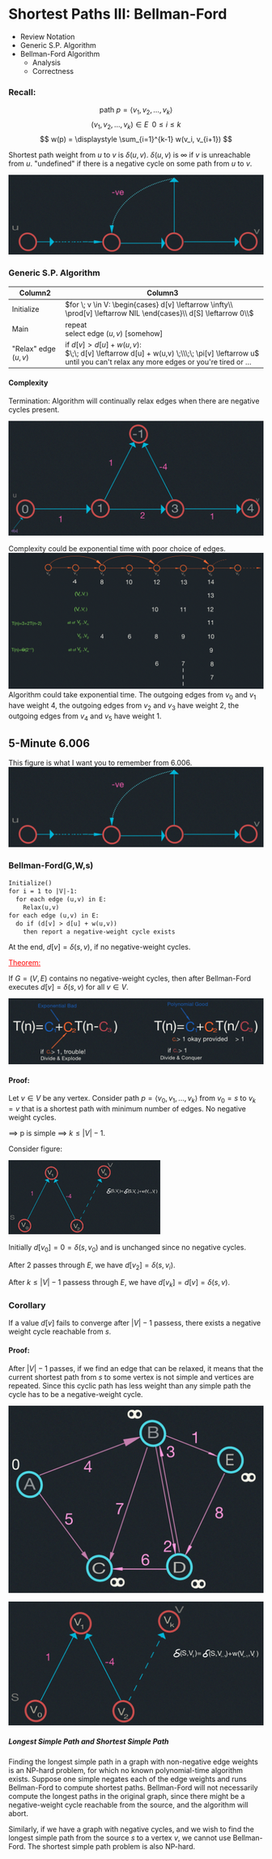 # Shortest Paths III: Bellman-Ford

- Review Notation
- Generic S.P. Algorithm
- Bellman-Ford Algorithm
  - Analysis
  - Correctness

### Recall:
$$
\text{path } p = \langle v_1, v_2, \ldots, v_k \rangle
$$
$$
(v_1, v_2, \ldots, v_k) \in E \;\; 0 \leq i \leq k
$$
$$
w(p) = \displaystyle \sum_{i=1}^{k-1} w(v_i, v_{i+1})
$$

Shortest path weight from $u$ to $v$ is $\delta(u,v)$.
$\delta(u,v)$ is $\infty$ if $v$ is unreachable from $u$.
"undefined" if there is a negative cycle on some path from $u$ to $v$. 

![Negative Cycle](graph0.jpg)

### Generic S.P. Algorithm


| Column2   | Column3   |
|-------------- | -------------- |
| Initialize    | $for \; v \in V: \begin{cases} d[v] \leftarrow \infty\\ \prod[v] \leftarrow NIL \end{cases}\\  d[S] \leftarrow 0\\$     |
| Main    | repeat<br/> select edge $(u,v)$  [somehow]    |
| "Relax" edge $(u,v)$ |if $d[v]>d[u]+w(u,v):$<br>$\;\; d[v] \leftarrow d[u] + w(u,v) \;\\\;\; \pi[v] \leftarrow u$<br> until you can't relax any more edges or you're tired or $\dots$ <br/>  |

#### Complexity
Termination: Algorithm will continually relax edges when there are negative
cycles present.

![Algorithm may not terminate due to negative cycles](graph1.jpg)

Complexity could be exponential time with poor choice of edges.
![Algorithm may not terminate due to negative cycles](graph2.jpg)
Algorithm could take exponential time. The outgoing edges from $v_0$
and $v_1$ have weight $4$, the outgoing edges from $v_2$ and $v_3$ have 
weight $2$, the outgoing edges from $v_4$ and $v_5$ have weight $1$.

## 5-Minute 6.006
This figure is what I want you to remember from 6.006.
![Negative Cycle](graph0.jpg)


### Bellman-Ford(G,W,s)

```
Initialize()
for i = 1 to |V|-1:
  for each edge (u,v) in E:
    Relax(u,v)
for each edge (u,v) in E:
  do if (d[v] > d[u] + w(u,v))
    then report a negative-weight cycle exists
```

At the end, $d[v]=\delta(s,v)$, if no negative-weight cycles.

<u style="color:red">Theorem:</u>

If $G=(V,E)$ contains no negative-weight cycles, then after Bellman-Ford
executes $d[v]=\delta(s,v)$ for all $v \in V$.

![Exponential vs. Polynomial](graph3.jpg)

#### Proof:
Let $v \in V$ be any vertex. Consider path $p=\langle v_0, v_1, \ldots, v_k\rangle$ from
$v_0=s$ to $v_k=v$ that is a shortest path with minimum number of edges. No negative weight cycles.

$\implies$ p is simple $\implies$ $k \leq |V| -1$.

Consider figure:

<img src="graph5.jpg" width="300">

Initially $d[v_0]= 0 = \delta(s,v_0)$ and is unchanged since no negative cycles.

After $2$ passes through $E$, we have $d[v_2] = \delta(s,v_i)$.

After $k \leq |V| -1$ passess through $E$, we have $d[v_k]=d[v]= \delta(s,v)$.

### Corollary

If a value $d[v]$ fails to converge after $|V|-1$ passess, there exists a 
negative weight cycle reachable from $s$.

#### Proof:

After $|V|-1$ passes, if we find an edge that can be relaxed, it means that the current
shortest path from $s$ to some vertex is not simple and vertices are repeated. Since this
cyclic path has less weight than any simple path the cycle has to be a negative-weight cycle.

![Exponential vs. Polynomial](graph4.jpg)


![Illustration for proof](graph5.jpg)

##### Longest Simple Path and Shortest Simple Path

Finding the longest simple path in a graph with non-negative edge weights is an NP-hard problem, 
for which no known polynomial-time algorithm exists. Suppose one simple negates each of the edge 
weights and runs Bellman-Ford to compute shortest paths. Bellman-Ford will not necessarily compute
the longest paths in the original graph, since there might be a negative-weight cycle reachable 
from the source, and the algorithm will abort.

Similarly, if we have a graph with negative cycles, and we wish to find the longest simple path 
from the source $s$ to a vertex $v$, we cannot use Bellman-Ford. The shortest simple path problem
is also NP-hard.

